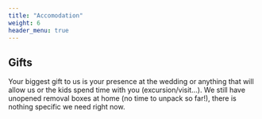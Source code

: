 ```yaml
---
title: "Accomodation"
weight: 6
header_menu: true
---
```


## Gifts
Your biggest gift to us is your presence at the wedding or anything that will allow us or the kids spend time with you (excursion/visit...).
We still have unopened removal boxes at home (no time to unpack so far!), there is nothing specific we need right now.
